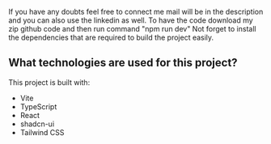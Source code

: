 
If you have any doubts feel free to connect me mail will be in the description and you can also use the linkedin as well.
To have the code download my zip github code and then run command "npm run dev"
Not forget to install the dependencies that are required to build the project easily.
## What technologies are used for this project?

This project is built with:

- Vite
- TypeScript
- React
- shadcn-ui
- Tailwind CSS


